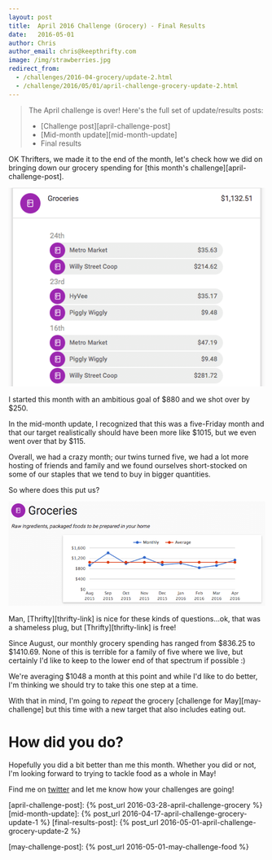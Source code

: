 ```yaml
---
layout: post
title:  April 2016 Challenge (Grocery) - Final Results
date:   2016-05-01
author: Chris
author_email: chris@keepthrifty.com
image: /img/strawberries.jpg
redirect_from:
  - /challenges/2016-04-grocery/update-2.html
  - /challenge/2016/05/01/april-challenge-grocery-update-2.html
---
```


> The April challenge is over! Here's the full set of update/results posts:
>
>   - [Challenge post][april-challenge-post]
>   - [Mid-month update][mid-month-update]
>   - Final results

OK Thrifters, we made it to the end of the month, let's check how we did on bringing down our grocery spending for [this month's challenge][april-challenge-post].

![April mid-month results - $1132.51 total][april-2016-final]

I started this month with an ambitious goal of $880 and we shot over by $250.

In the mid-month update, I recognized that this was a five-Friday month and that our target realistically should have been more like $1015, but we even went over that by $115.

Overall, we had a crazy month; our twins turned five, we had a lot more hosting of friends and family and we found ourselves short-stocked on some of our staples that we tend to buy in bigger quantities.

So where does this put us?

![Chart showing grocery spending since August 2016][april-2016-grocery-chart]

<div class="image-caption" markdown="span">Man, [Thrifty][thrifty-link] is nice for these kinds of questions...ok, that was a shameless plug, but [Thrifty][thrifty-link] is free!</div>

Since August, our monthly grocery spending has ranged from $836.25 to $1410.69. None of this is terrible for a family of five where we live, but certainly I'd like to keep to the lower end of that spectrum if possible :)

We're averaging $1048 a month at this point and while I'd like to do better, I'm thinking we should try to take this one step at a time.

With that in mind, I'm going to _repeat_ the grocery [challenge for May][may-challenge] but this time with a new target that also includes eating out.

# How did you do? #

Hopefully you did a bit better than me this month. Whether you did or not, I'm looking forward to trying to tackle food as a whole in May!

Find me on [twitter][twitter-profile] and let me know how your challenges are going!

[thrifty-link]: http://tools.keepthrifty.com

[twitter-profile]: http://www.twitter.com/keepthrifty

[april-2016-final]: /img/april-2016-final.png
[april-2016-grocery-chart]: /img/april-2016-grocery-chart.png

[april-challenge-post]: {% post_url 2016-03-28-april-challenge-grocery %}
[mid-month-update]: {% post_url 2016-04-17-april-challenge-grocery-update-1 %}
[final-results-post]: {% post_url 2016-05-01-april-challenge-grocery-update-2 %}

[may-challenge-post]: {% post_url 2016-05-01-may-challenge-food %}
